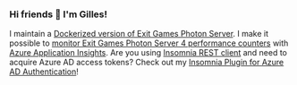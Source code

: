 ### Hi friends 👋 I'm Gilles!

I maintain a [Dockerized version of Exit Games Photon Server](https://github.com/GillesZunino/Dockerized-Photon). I make it possible to [monitor Exit Games Photon Server 4 performance counters](https://github.com/GillesZunino/Photon-Azure-CounterPublishers) with [Azure Application Insights](https://docs.microsoft.com/en-us/azure/azure-monitor/app/app-insights-overview). Are you using [Insomnia REST client](https://insomnia.rest/) and need to acquire Azure AD access tokens? Check out my [Insomnia Plugin for Azure AD Authentication](https://github.com/GillesZunino/insomnia-plugin-azure-ad-authentication)!

<!--

**GillesZunino/gilleszunino** is a ✨ _special_ ✨ repository because its `README.md` (this file) appears on your GitHub profile.

Here are some ideas to get you started:

- 🔭 I’m currently working on ...
- 🌱 I’m currently learning ...
- 👯 I’m looking to collaborate on ...
- 🤔 I’m looking for help with ...
- 💬 Ask me about ...
- 📫 How to reach me: ...
- 😄 Pronouns: ...
- ⚡ Fun fact: ...

--!>
